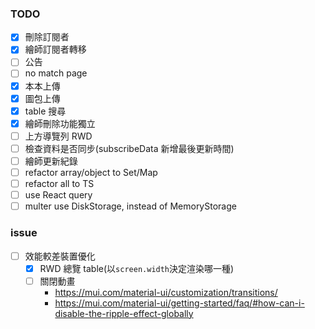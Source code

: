 ### TODO

- [x] 刪除訂閱者
- [x] 繪師訂閱者轉移
- [ ] 公告
- [ ] no match page
- [x] 本本上傳
- [x] 圖包上傳
- [x] table 搜尋
- [x] 繪師刪除功能獨立
- [ ] 上方導覽列 RWD
- [ ] 檢查資料是否同步(subscribeData 新增最後更新時間)
- [ ] 繪師更新紀錄
- [ ] refactor array/object to Set/Map
- [ ] refactor all to TS
- [ ] use React query
- [ ] multer use DiskStorage, instead of MemoryStorage

### issue

- [ ] 效能較差裝置優化
    - [x] RWD 總覽 table(以`screen.width`決定渲染哪一種)
    - [ ] 關閉動畫
        - https://mui.com/material-ui/customization/transitions/
        - https://mui.com/material-ui/getting-started/faq/#how-can-i-disable-the-ripple-effect-globally
